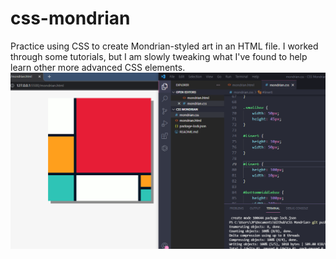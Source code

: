 # css-mondrian
Practice using CSS to create Mondrian-styled art in an HTML file. I worked through some tutorials, but I am slowly tweaking what I've found to help learn other more advanced CSS elements.
![alt text](https://github.com/sayjinx/css-mondrian/blob/main/mond1.png?raw=true)
